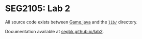 # SEG2105: Lab 2

All source code exists between [Game.java](Game.java)
and the [`lib/`](lib) directory.

Documentation available at [segbk.github.io/lab2](segbk.github.io/lab2).